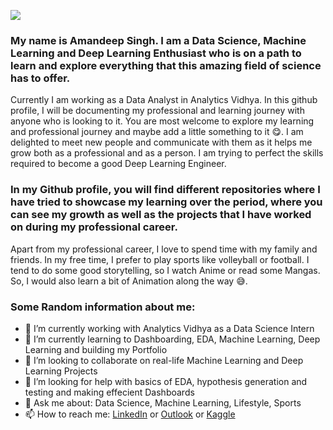 ![](https://media.giphy.com/media/xUPGGDNsLvqsBOhuU0/giphy.gif)
### My name is Amandeep Singh. I am a Data Science, Machine Learning and Deep Learning Enthusiast who is on a path to learn and explore everything that this amazing field of science has to offer. 

Currently I am working as a Data Analyst in Analytics Vidhya. In this github profile, I will be documenting my professional and learning journey with anyone who is looking to it.
You are most welcome to explore my learning and professional journey and maybe add a little something to it 😋. I am delighted to meet new people and communicate with them as it helps me grow both as a professional and as a person. I am trying to perfect the skills required to become a good Deep Learning Engineer.  

### In my Github profile, you will find different repositories where I have tried to showcase my learning over the period, where you can see my growth as well as the projects that I have worked on during my professional career.

Apart from my professional career, I love to spend time with my family and friends. In my free time, I prefer to play sports like volleyball or football. I tend to do some good storytelling, so I watch Anime or read some Mangas. So, I would also learn a bit of Animation along the way 😅. 

### Some Random information about me:
- 🔭 I’m currently working with Analytics Vidhya as a Data Science Intern
- 🌱 I’m currently learning to Dashboarding, EDA, Machine Learning, Deep Learning and building my Portfolio 
- 👯 I’m looking to collaborate on real-life Machine Learning and Deep Learning Projects 
- 🤔 I’m looking for help with basics of EDA, hypothesis generation and testing and making effecient Dashboards
- 💬 Ask me about: Data Science, Machine Learning, Lifestyle, Sports
- 📫 How to reach me: [LinkedIn](https://www.linkedin.com/in/amandeepsinghdhalla/) or [Outlook](amandeepsinghdhalla@live.com) or [Kaggle](https://www.kaggle.com/amandeepsinghdhalla)
